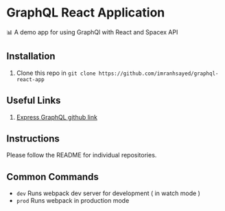 # GraphQL React Application
:bar_chart: A demo app for using GraphQl with React and Spacex API

## Installation

1. Clone this repo in `git clone https://github.com/imranhsayed/graphql-react-app`

## Useful Links

1. [Express GraphQL github link](https://github.com/graphql/express-graphql)

## Instructions

Please follow the README for individual repositories.

## Common Commands

- `dev` Runs webpack dev server for development ( in watch mode )
- `prod` Runs webpack in production mode
